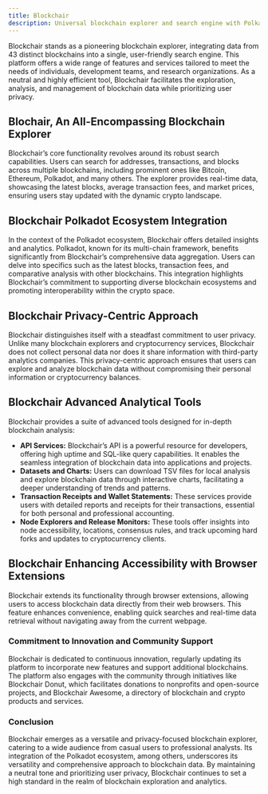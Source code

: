 ```yaml
---
title: Blockchair
description: Universal blockchain explorer and search engine with Polkadot support.
---
```


Blockchair stands as a pioneering blockchain explorer, integrating data from 43 distinct blockchains into a single, user-friendly search engine. This platform offers a wide range of features and services tailored to meet the needs of individuals, development teams, and research organizations. As a neutral and highly efficient tool, Blockchair facilitates the exploration, analysis, and management of blockchain data while prioritizing user privacy.

Blochair, An All-Encompassing Blockchain Explorer
-------------------------------------------------

Blockchair’s core functionality revolves around its robust search capabilities. Users can search for addresses, transactions, and blocks across multiple blockchains, including prominent ones like Bitcoin, Ethereum, Polkadot, and many others. The explorer provides real-time data, showcasing the latest blocks, average transaction fees, and market prices, ensuring users stay updated with the dynamic crypto landscape.

Blockchair Polkadot Ecosystem Integration
-----------------------------------------

In the context of the Polkadot ecosystem, Blockchair offers detailed insights and analytics. Polkadot, known for its multi-chain framework, benefits significantly from Blockchair’s comprehensive data aggregation. Users can delve into specifics such as the latest blocks, transaction fees, and comparative analysis with other blockchains. This integration highlights Blockchair’s commitment to supporting diverse blockchain ecosystems and promoting interoperability within the crypto space.

Blockchair Privacy-Centric Approach
-----------------------------------

Blockchair distinguishes itself with a steadfast commitment to user privacy. Unlike many blockchain explorers and cryptocurrency services, Blockchair does not collect personal data nor does it share information with third-party analytics companies. This privacy-centric approach ensures that users can explore and analyze blockchain data without compromising their personal information or cryptocurrency balances.

Blockchair Advanced Analytical Tools
------------------------------------

Blockchair provides a suite of advanced tools designed for in-depth blockchain analysis:

- **API Services:** Blockchair’s API is a powerful resource for developers, offering high uptime and SQL-like query capabilities. It enables the seamless integration of blockchain data into applications and projects.
- **Datasets and Charts:** Users can download TSV files for local analysis and explore blockchain data through interactive charts, facilitating a deeper understanding of trends and patterns.
- **Transaction Receipts and Wallet Statements:** These services provide users with detailed reports and receipts for their transactions, essential for both personal and professional accounting.
- **Node Explorers and Release Monitors:** These tools offer insights into node accessibility, locations, consensus rules, and track upcoming hard forks and updates to cryptocurrency clients.

Blockchair Enhancing Accessibility with Browser Extensions
----------------------------------------------------------

Blockchair extends its functionality through browser extensions, allowing users to access blockchain data directly from their web browsers. This feature enhances convenience, enabling quick searches and real-time data retrieval without navigating away from the current webpage.

### Commitment to Innovation and Community Support

Blockchair is dedicated to continuous innovation, regularly updating its platform to incorporate new features and support additional blockchains. The platform also engages with the community through initiatives like Blockchair Donut, which facilitates donations to nonprofits and open-source projects, and Blockchair Awesome, a directory of blockchain and crypto products and services.

### Conclusion

Blockchair emerges as a versatile and privacy-focused blockchain explorer, catering to a wide audience from casual users to professional analysts. Its integration of the Polkadot ecosystem, among others, underscores its versatility and comprehensive approach to blockchain data. By maintaining a neutral tone and prioritizing user privacy, Blockchair continues to set a high standard in the realm of blockchain exploration and analytics.

